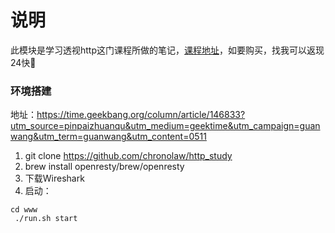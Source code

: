# 说明

此模块是学习透视http这门课程所做的笔记，[课程地址](https://time.geekbang.org/column/intro/189)，如要购买，找我可以返现24快🐶

### 环境搭建

地址：https://time.geekbang.org/column/article/146833?utm_source=pinpaizhuanqu&utm_medium=geektime&utm_campaign=guanwang&utm_term=guanwang&utm_content=0511



1. git clone https://github.com/chronolaw/http_study
2. brew install openresty/brew/openresty
3. 下载Wireshark
4. 启动：

```
cd www
 ./run.sh start
```


